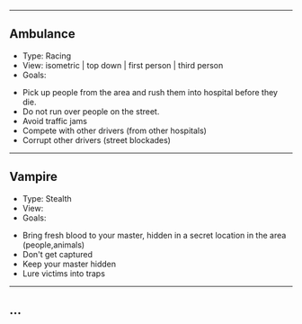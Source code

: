 
---

## Ambulance

* Type: Racing
* View: isometric | top down | first person | third person
* Goals:
 - Pick up people from the area and rush them into hospital before they die.
 - Do not run over people on the street.
 - Avoid traffic jams
 - Compete with other drivers (from other hospitals)
 - Corrupt other drivers (street blockades)

---

## Vampire

* Type: Stealth
* View: 
* Goals:
 - Bring fresh blood to your master, hidden in a secret location in the area (people,animals)
 - Don't get captured
 - Keep your master hidden
 - Lure victims into traps

---

## …
